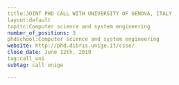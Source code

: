 ```yaml
---
title:JOINT PHD CALL WITH UNIVERSITY OF GENOVA, ITALY
layout:default
topitc:Computer science and system engineering 
number_of_positions: 3
phdschool:Computer science and system engineering 
website: http://phd.dibris.unige.it/csse/
close_date: June 12th, 2019
tag:call_uni
subtag: call unige

---
```

